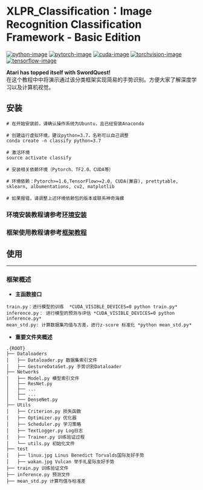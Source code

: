 # XLPR_Classification：Image Recognition Classification Framework - Basic Edition
[![python-image]][python-url]
[![pytorch-image]][pytorch-url]
[![cuda-image]][cuda-url]
[![torchvision-image]][torchvision-url]
[![tensorflow-image]][tensorflow-url]


**Atari has topped itself with SwordQuest!**  
在这个教程中中将演示通过该分类框架实现简易的手势识别。方便大家了解深度学习以及计算机视觉。

## 安装
```
# 在开始安装前，请确认操作系统为Ubuntu，且已经安装Anaconda

# 创建运行虚拟环境，建议python=3.7，名称可以自己调整
conda create -n classify python=3.7

# 激活环境
source activate classify

# 安装相关依赖环境（Pytorch、TF2.0、CUDA等）

# 环境依赖：Pytorch>=1.6,TensorFlow>=2.0, CUDA(兼容), prettytable, sklearn, albumentations, cv2, matplotlib

# 如果报错，请调整上述环境依赖包的版本或联系神奇海螺
```
### 环境安装教程请参考[环境安装](https://www.yuque.com/xlpr/pyxllib/install-pytorch)	
### 框架使用教程请参考[框架教程](https://www.yuque.com/xlpr/code/hrvtof)

## 使用
-----------------
### 框架概述
- **主函数接口**  
```
train.py：进行模型的训练  *CUDA_VISIBLE_DEVICES=0 python train.py*
inference.py： 进行模型的预测与评估 *CUDA_VISIBLE_DEVICES=0 python inference.py*
mean_std.py: 计算数据集均值与方差，进行z-score 标准化 *python mean_std.py* 
```

- **重要文件夹概述**  
```
.{ROOT}
├── Dataloaders
│   ├── Dataloader.py 数据集索引文件 
│   ├── GestureDataSet.py 手势识别Dataloader
├── Networks
│   ├── Model.py 模型索引文件 
│   ├── ResNet.py
│   ├── ...
│   ├── ...
│   └── DenseNet.py 
├── Utils
│   ├── Criterion.py 损失函数
│   ├── Optimizer.py 优化器
│   ├── Scheduler.py 学习策略
│   ├── TextLogger.py Log日志
│   ├── Trainer.py 训练验证过程
│   └── utils.py 初始化文件
├── test
│   ├── linux.jpg Linus Benedict Torvalds国际友好手势
│   ├── wakan.jpg Vulcan 举手礼星际友好手势
├── train.py 训练验证文件
├── inference.py 预测文件
├── mean_std.py 计算均值与标准差
```


<!--
[![python-image]][python-url]
[![pytorch-image]][pytorch-url]
-->

[python-image]: https://img.shields.io/badge/Python-3.7.7-blue.svg
[python-url]: https://www.python.org/
[pytorch-image]: https://img.shields.io/badge/PyTorch-1.6-red.svg
[pytorch-url]: https://pytorch.org/
[cuda-image]: https://img.shields.io/badge/CUDA-10.2-green.svg
[cuda-url]: https://developer.nvidia.com/
[torchvision-image]: https://img.shields.io/badge/torchvision-0.6-orange.svg
[torchvision-url]: https://pytorch.org/docs/stable/torchvision/index.html/
[tensorflow-image]: https://img.shields.io/badge/tensorflow-2.1-yellow.svg
[tensorflow-url]: https://tensorflow.google.cn/
